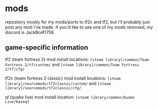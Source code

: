 # mods
repository mostly for my mods/ports to tf2c and tf2, but i'll probably just post any mod i've made.
if you'd like to see one of my mods removed, my discord is JackBoi#1758

## game-specific information
tf2 (team fortress 2)
	mod install locations: `[steam library]/common/Team Fortress 2/tf/custom/` and `[steam library]/common/Team Fortress 2/tf/cfg/`

tf2c (team fortress 2 classic)
  mod install locations: `[steam library]/sourcemods/tf2classic/custom/` and `[steam library]/sourcemods/tf2classic/cfg/`

ql (quake live)
  mod install location: `[steam library/common/Quake Live/baseq3`
